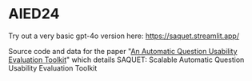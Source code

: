 # AIED24
Try out a very basic gpt-4o version here: https://saquet.streamlit.app/

Source code and data for the paper "[An Automatic Question Usability Evaluation Toolkit](https://scholar.google.com/citations?view_op=view_citation&hl=en&user=cYweVsQAAAAJ&sortby=pubdate&citation_for_view=cYweVsQAAAAJ:hCrLmN-GePgC)" which details SAQUET: Scalable Automatic Question Usability Evaluation Toolkit 
